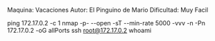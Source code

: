 Maquina: Vacaciones
Autor: El Pinguino de Mario 
Dificultad: Muy Facil

ping 172.17.0.2 -c 1
nmap -p- --open -sT --min-rate 5000 -vvv -n -Pn 172.17.0.2 -oG allPorts
ssh root@172.17.0.2
whoami
